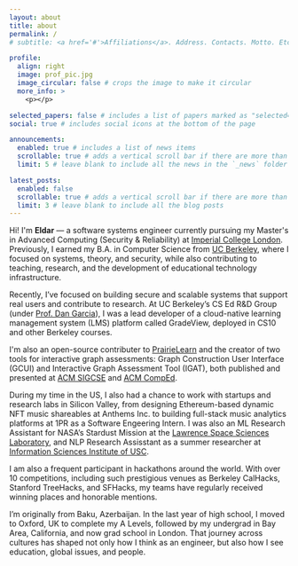 ```yaml
---
layout: about
title: about
permalink: /
# subtitle: <a href='#'>Affiliations</a>. Address. Contacts. Motto. Etc.

profile:
  align: right
  image: prof_pic.jpg
  image_circular: false # crops the image to make it circular
  more_info: >
    <p></p>

selected_papers: false # includes a list of papers marked as "selected={true}"
social: true # includes social icons at the bottom of the page

announcements:
  enabled: true # includes a list of news items
  scrollable: true # adds a vertical scroll bar if there are more than 3 news items
  limit: 5 # leave blank to include all the news in the `_news` folder

latest_posts:
  enabled: false
  scrollable: true # adds a vertical scroll bar if there are more than 3 new posts items
  limit: 3 # leave blank to include all the blog posts
---
```


Hi! I'm **Eldar** — a software systems engineer currently pursuing my Master's in Advanced Computing (Security & Reliability) at [Imperial College London](https://www.imperial.ac.uk/). Previously, I earned my B.A. in Computer Science from [UC Berkeley](https://eecs.berkeley.edu/), where I focused on systems, theory, and security, while also contributing to teaching, research, and the development of educational technology infrastructure.

Recently, I’ve focused on building secure and scalable systems that support real users and contribute to research. At UC Berkeley’s CS Ed R&D Group (under [Prof. Dan Garcia](https://people.eecs.berkeley.edu/~ddgarcia/#6)), I was a lead developer of a cloud-native learning management system (LMS) platform called GradeView, deployed in CS10 and other Berkeley courses. 

I'm also an open-source contributer to [PrairieLearn](https://prairielearn.readthedocs.io/en/latest/) and the creator of two tools for interactive graph assessments: Graph Construction User Interface (GCUI) and Interactive Graph Assessment Tool (IGAT), both published and presented at [ACM SIGCSE](https://dl.acm.org/doi/10.1145/3641555.3705123) and [ACM CompEd](https://comped.acm.org/2025/).

During my time in the US, I also had a chance to work with startups and research labs in Silicon Valley, from designing Ethereum-based dynamic NFT music shareables at Anthems Inc. to building full-stack music analytics platforms at 1PR as a Software Engeering Intern. I was also an ML Research Assistant for NASA’s Stardust Mission at the [Lawrence Space Sciences Laboratory](https://www.ssl.berkeley.edu/), and NLP Research Assisstant as a summer researcher at [Information Sciences Institute of USC](https://military.usc.edu/research/information-sciences-institute-isi/).

I am also a frequent participant in hackathons around the world. With over 10 competitions, including such prestigious venues as Berkeley CalHacks, Stanford TreeHacks, and SFHacks, my teams have regularly received winning places and honorable mentions.

I’m originally from Baku, Azerbaijan. In the last year of high school, I moved to Oxford, UK to complete my A Levels, followed by my undergrad in Bay Area, California, and now grad school in London. That journey across cultures has shaped not only how I think as an engineer, but also how I see education, global issues, and people.   



